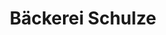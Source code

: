 ---
title: "Bäckerei Schulze"
url: /greiz/baeckerei-schulze-reichenbacher-strasse/
shop: Bäckerei
---